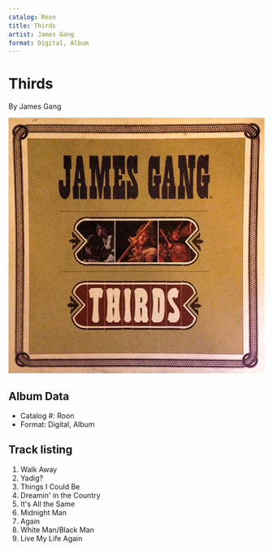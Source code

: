 ```yaml
---
catalog: Roon
title: Thirds
artist: James Gang
format: Digital, Album
---
```


# Thirds

By James Gang

![](../../assets/albumcovers/James_Gang-Thirds.png)

## Album Data

- Catalog #: Roon
- Format: Digital, Album


## Track listing


1. Walk Away
2. Yadig?
3. Things I Could Be
4. Dreamin' in the Country
5. It's All the Same
6. Midnight Man
7. Again
8. White Man/Black Man
9. Live My Life Again

